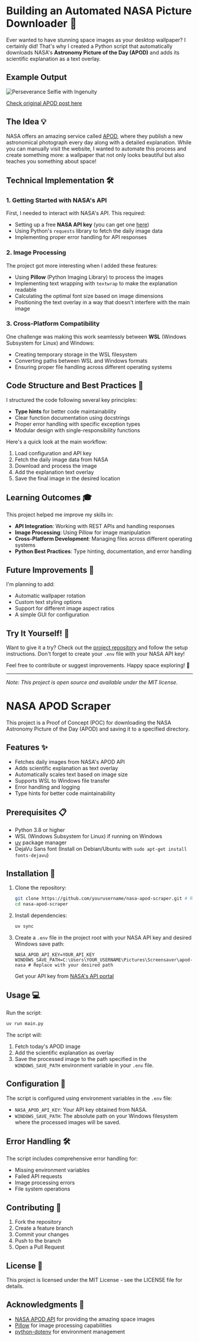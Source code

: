 # Building an Automated NASA Picture Downloader 🚀

Ever wanted to have stunning space images as your desktop wallpaper? I certainly did! That's why I created a Python script that automatically downloads NASA's **Astronomy Picture of the Day (APOD)** and adds its scientific explanation as a text overlay.

## Example Output

![Perseverance Selfie with Ingenuity](assets/example-output-image.jpg)

[Check original APOD post here](https://apod.nasa.gov/apod/ap250607.html)


## The Idea 💡

NASA offers an amazing service called [APOD](https://apod.nasa.gov/apod/), where they publish a new astronomical photograph every day along with a detailed explanation. While you can manually visit the website, I wanted to automate this process and create something more: a wallpaper that not only looks beautiful but also teaches you something about space!

## Technical Implementation 🛠️

### 1. Getting Started with NASA's API

First, I needed to interact with NASA's API. This required:
- Setting up a free **NASA API key** (you can get one [here](https://api.nasa.gov/))
- Using Python's `requests` library to fetch the daily image data
- Implementing proper error handling for API responses

### 2. Image Processing

The project got more interesting when I added these features:
- Using **Pillow** (Python Imaging Library) to process the images
- Implementing text wrapping with `textwrap` to make the explanation readable
- Calculating the optimal font size based on image dimensions
- Positioning the text overlay in a way that doesn't interfere with the main image

### 3. Cross-Platform Compatibility

One challenge was making this work seamlessly between **WSL** (Windows Subsystem for Linux) and Windows:
- Creating temporary storage in the WSL filesystem
- Converting paths between WSL and Windows formats
- Ensuring proper file handling across different operating systems

## Code Structure and Best Practices 📝

I structured the code following several key principles:
- **Type hints** for better code maintainability
- Clear function documentation using docstrings
- Proper error handling with specific exception types
- Modular design with single-responsibility functions

Here's a quick look at the main workflow:
1. Load configuration and API key
2. Fetch the daily image data from NASA
3. Download and process the image
4. Add the explanation text overlay
5. Save the final image in the desired location

## Learning Outcomes 🎓

This project helped me improve my skills in:
- **API Integration**: Working with REST APIs and handling responses
- **Image Processing**: Using Pillow for image manipulation
- **Cross-Platform Development**: Managing files across different operating systems
- **Python Best Practices**: Type hinting, documentation, and error handling

## Future Improvements 🔮

I'm planning to add:
- Automatic wallpaper rotation
- Custom text styling options
- Support for different image aspect ratios
- A simple GUI for configuration

## Try It Yourself! 🚀

Want to give it a try? Check out the [project repository](https://github.com/ad0409/nasa-apod-scraper) and follow the setup instructions. Don't forget to create your `.env` file with your NASA API key!

Feel free to contribute or suggest improvements. Happy space exploring! 🌠

---

_Note: This project is open source and available under the MIT license._

# NASA APOD Scraper

This project is a Proof of Concept (POC) for downloading the NASA Astronomy Picture of the Day (APOD) and saving it to a specified directory.

## Features ✨

- Fetches daily images from NASA's APOD API
- Adds scientific explanation as text overlay
- Automatically scales text based on image size
- Supports WSL to Windows file transfer
- Error handling and logging
- Type hints for better code maintainability

## Prerequisites 📋

- Python 3.8 or higher
- WSL (Windows Subsystem for Linux) if running on Windows
- [uv](https://github.com/astral-sh/uv) package manager
- DejaVu Sans font (Install on Debian/Ubuntu with `sudo apt-get install fonts-dejavu`)

## Installation 🔧

1. Clone the repository:
   ```bash
   git clone https://github.com/yourusername/nasa-apod-scraper.git # Remember to replace 'yourusername'
   cd nasa-apod-scraper
   ```

2. Install dependencies:
   ```bash
   uv sync
   ```

3. Create a `.env` file in the project root with your NASA API key and desired Windows save path:
   ```env
   NASA_APOD_API_KEY=YOUR_API_KEY
   WINDOWS_SAVE_PATH=C:\Users\YOUR_USERNAME\Pictures\Screensaver\apod-nasa # Replace with your desired path
   ```
   Get your API key from [NASA's API portal](https://api.nasa.gov/)

## Usage 💻

Run the script:
```bash
uv run main.py
```

The script will:
1. Fetch today's APOD image
2. Add the scientific explanation as overlay
3. Save the processed image to the path specified in the `WINDOWS_SAVE_PATH` environment variable in your `.env` file.

## Configuration 🔨

The script is configured using environment variables in the `.env` file:
- `NASA_APOD_API_KEY`: Your API key obtained from NASA.
- `WINDOWS_SAVE_PATH`: The absolute path on your Windows filesystem where the processed images will be saved.

## Error Handling 🛠️

The script includes comprehensive error handling for:
- Missing environment variables
- Failed API requests
- Image processing errors
- File system operations

## Contributing 🤝

1. Fork the repository
2. Create a feature branch
3. Commit your changes
4. Push to the branch
5. Open a Pull Request

## License 📄

This project is licensed under the MIT License - see the LICENSE file for details.

## Acknowledgments 🙏

- [NASA APOD API](https://api.nasa.gov/) for providing the amazing space images
- [Pillow](https://python-pillow.org/) for image processing capabilities
- [python-dotenv](https://github.com/theskumar/python-dotenv) for environment management